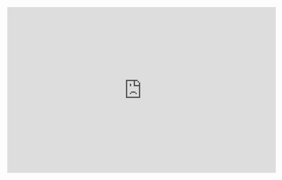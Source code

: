 <iframe width="620" height="383" seamless frameborder="0" scrolling="no" src="https://docs.google.com/spreadsheets/d/e/2PACX-1vRHCg7NFa1uRlSD7tSTMYojTRbSowICFe0aSNgqvEP9s1wry55Vs35ifOS5s9ZP_TU9CWMg5YwJtQ4X/pubchart?oid=1134405141&amp;format=interactive"></iframe>
